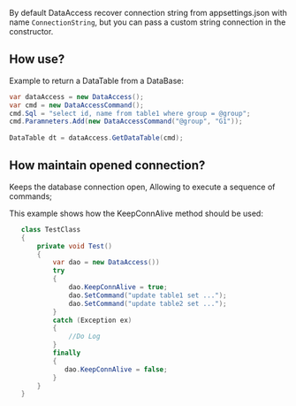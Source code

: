 By default DataAccess recover connection string from appsettings.json with name ```ConnectionString```,
but you can pass a custom string connection in the constructor.

## How use?
Example to return a DataTable from a DataBase:
```csharp
var dataAccess = new DataAccess();
var cmd = new DataAccessCommand();
cmd.Sql = "select id, name from table1 where group = @group";
cmd.Paramneters.Add(new DataAccessCommand("@group", "G1"));
 
DataTable dt = dataAccess.GetDataTable(cmd);
```

## How maintain opened connection? 
Keeps the database connection open,
Allowing to execute a sequence of commands;

This example shows how the KeepConnAlive method should be used:<br>
```csharp
   class TestClass  
   { 
       private void Test()
       {
           var dao = new DataAccess())
           try
           {
               dao.KeepConnAlive = true;
               dao.SetCommand("update table1 set ...");
               dao.SetCommand("update table2 set ...");
           }
           catch (Exception ex)
           {
               //Do Log
           }
           finally
           {
              dao.KeepConnAlive = false;
           }
       }
   }
```
